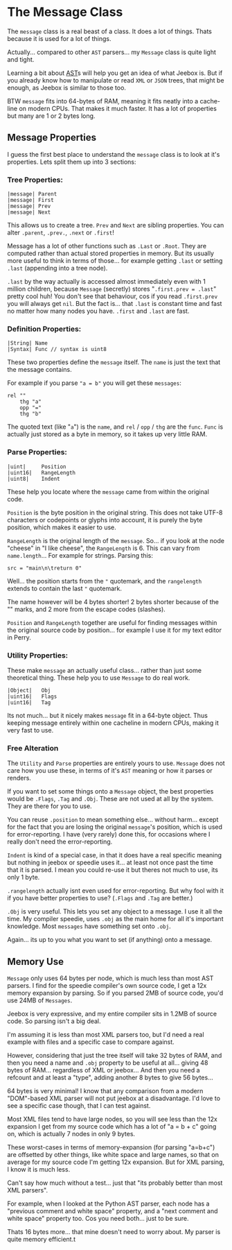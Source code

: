 # The Message Class

The `message` class is a real beast of a class. It does a lot of things. Thats because it is used for a lot of things. 

Actually... compared to other `AST` parsers... my `Message` class is quite light and tight.

Learning a bit about [AST](http://google.com/?q=ast+parser)s will help you get an idea of what Jeebox is. But if you already know how to manipulate or read `XML` or `JSON` trees, that might be enough, as Jeebox is similar to those too.

BTW `message` fits into 64-bytes of RAM, meaning it fits neatly into a cache-line on modern CPUs. That makes it much faster. It has a lot of properties but many are 1 or 2 bytes long.


## Message Properties

I guess the first best place to understand the `message` class is to look at it's properties. Lets split them up into 3 sections:

### Tree Properties:

    |message| Parent
    |message| First
    |message| Prev
    |message| Next

This allows us to create a tree. `Prev` and `Next` are sibling properties. You can alter `.parent`, `.prev.`, `.next` or `.first`!

Message has a lot of other functions such as `.Last` or `.Root`. They are computed rather than actual stored properties in memory. But its usually more useful to think in terms of those... for example getting `.last` or setting `.last` (appending into a tree node).

`.last` by the way actually is accessed almost immediately even with 1 million children, because `Message` (secretly) stores "`.first.prev = .last`" pretty cool huh! You don't see that behaviour, cos if you read `.first.prev` you will always get `nil`. But the fact is... that `.last` is constant time and fast no matter how many nodes you have. `.first` and `.last` are fast.


### Definition Properties:

    |String| Name
    |Syntax| Func // syntax is uint8

These two properties define the `message` itself. The `name` is just the text that the message contains.
    
For example if you parse `"a = b"` you will get these `messages`:
    
    rel ""
        thg "a"
        opp "="
        thg "b"

The quoted text (like "`a`") is the `name`, and `rel` / `opp` / `thg` are the `func`. `Func` is actually just stored as a byte in memory, so it takes up very little RAM.


### Parse Properties:

    |uint|     Position
    |uint16|   RangeLength
    |uint8|    Indent

These help you locate where the `message` came from within the original code.

`Position` is the byte position in the original string. This does not take UTF-8 characters or codepoints or glyphs into account, it is purely the byte position, which makes it easier to use.

`RangeLength` is the original length of the `message`. So... if you look at the node "cheese" in "I like cheese", the `RangeLength` is 6. This can vary from `name.length`... For example for strings. Parsing this:

    src = "main\n\treturn 0"

Well... the position starts from the `"` quotemark, and the `rangelength` extends to contain the last `"` quotemark.

The name however will be 4 bytes shorter! 2 bytes shorter because of the "" marks, and 2 more from the escape codes (slashes).

`Position` and `RangeLength` together are useful for finding messages within the original source code by position... for example I use it for my text editor in Perry.


### Utility Properties:

These make `message` an actually useful class... rather than just some theoretical thing. These help you to use `Message` to do real work.

    |Object|   Obj
    |uint16|   Flags
    |uint16|   Tag
    
Its not much... but it nicely makes `message` fit in a 64-byte object. Thus keeping message entirely within one cacheline in modern CPUs, making it very fast to use.


### Free Alteration

The `Utility` and `Parse` properties are entirely yours to use. `Message` does not care how you use these, in terms of it's `AST` meaning or how it parses or renders.

If you want to set some things onto a `Message` object, the best properties would be `.Flags`, `.Tag` and `.Obj`. These are not used at all by the system. They are there for you to use.

You can reuse `.position` to mean something else... without harm... except for the fact that you are losing the original `message`'s position, which is used for error-reporting. I have (very rarely) done this, for occasions where I really don't need the error-reporting.

`Indent` is kind of a special case, in that it does have a real specific meaning but nothing in jeebox or speedie uses it... at least not once past the time that it is parsed. I mean you could re-use it but theres not much to use, its only 1 byte.

`.rangelength` actually isnt even used for error-reporting. But why fool with it if you have better properties to use? (`.Flags` and `.Tag` are better.)

`.Obj` is very useful. This lets you set any object to a message. I use it all the time. My compiler speedie, uses `.obj` as the main home for all it's important knowledge. Most `messages` have something set onto `.obj`.

Again... its up to you what you want to set (if anything) onto a message.



## Memory Use

`Message` only uses 64 bytes per node, which is much less than most AST parsers. I find for the speedie compiler's own source code, I get a 12x memory expansion by parsing. So if you parsed 2MB of source code, you'd use 24MB of `Messages`.

Jeebox is very expressive, and my entire compiler sits in 1.2MB of source code. So parsing isn't a big deal.

I'm assuming it is less than most XML parsers too, but I'd need a real example with files and a specific case to compare against.

However, considering that just the tree itself will take 32 bytes of RAM, and then you need a name and `.obj` property to be useful at all... giving 48 bytes of RAM... regardless of XML or jeebox... And then you need a refcount and at least a "type", adding another 8 bytes to give 56 bytes...

64 bytes is very minimal! I know that any comparison from a modern "DOM"-based XML parser will not put jeebox at a disadvantage. I'd love to see a specific case though, that I can test against.

Most XML files tend to have large nodes, so you will see less than the 12x expansion I get from my source code which has a lot of "a = b + c" going on, which is actually 7 nodes in only 9 bytes.

These worst-cases in terms of memory-expansion (for parsing "a=b+c") are offsetted by other things, like white space and large names, so that on average for my source code I'm getting 12x expansion. But for XML parsing, I know it is much less.

Can't say how much without a test... just that "its probably better than most XML parsers".

For example, when I looked at the Python AST parser, each node has a "previous comment and white space" property, and a "next comment and white space" property too. Cos you need both... just to be sure.

Thats 16 bytes more... that mine doesn't need to worry about. My parser is quite memory efficient.t